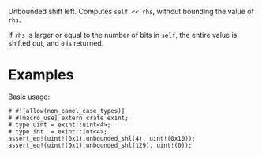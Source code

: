 Unbounded shift left. Computes `self << rhs`, without bounding the value of `rhs`.

If `rhs` is larger or equal to the number of bits in `self`,
the entire value is shifted out, and `0` is returned.

# Examples

Basic usage:

```
# #![allow(non_camel_case_types)]
# #[macro_use] extern crate exint;
# type uint = exint::uint<4>;
# type int  = exint::int<4>;
assert_eq!(uint!(0x1).unbounded_shl(4), uint!(0x10));
assert_eq!(uint!(0x1).unbounded_shl(129), uint!(0));
```
